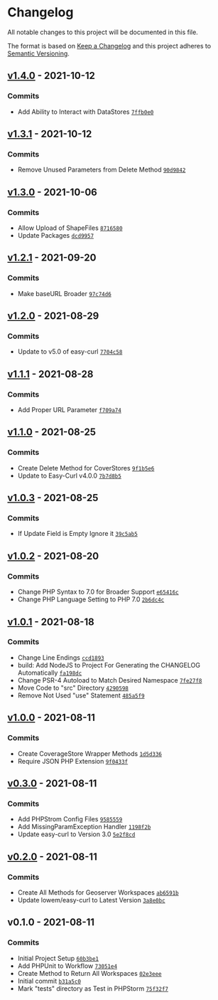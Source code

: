 # Changelog

All notable changes to this project will be documented in this file.

The format is based on [Keep a Changelog](https://keepachangelog.com/en/1.0.0/)
and this project adheres to [Semantic Versioning](https://semver.org/spec/v2.0.0.html).


## [v1.4.0](https://github.com/Lowe-Man/geoserver-php/compare/v1.3.1...v1.4.0) - 2021-10-12




### Commits

-  Add Ability to Interact with DataStores [`7ffb0e0`](https://github.com/Lowe-Man/geoserver-php/commit/7ffb0e0549003048e63bdfff448fa9d81dda2c63)

## [v1.3.1](https://github.com/Lowe-Man/geoserver-php/compare/v1.3.0...v1.3.1) - 2021-10-12




### Commits

-  Remove Unused Parameters from Delete Method [`90d9842`](https://github.com/Lowe-Man/geoserver-php/commit/90d9842628795068d55d55edda820522ba6cbd73)

## [v1.3.0](https://github.com/Lowe-Man/geoserver-php/compare/v1.2.1...v1.3.0) - 2021-10-06




### Commits

-  Allow Upload of ShapeFiles [`8716580`](https://github.com/Lowe-Man/geoserver-php/commit/8716580d5ae8f4efc62c60983695004761c3caf7)
-  Update Packages [`dcd9957`](https://github.com/Lowe-Man/geoserver-php/commit/dcd99577dbacc676dd39617908d63e226b7e3d1a)

## [v1.2.1](https://github.com/Lowe-Man/geoserver-php/compare/v1.2.0...v1.2.1) - 2021-09-20




### Commits

-  Make baseURL Broader [`97c74d6`](https://github.com/Lowe-Man/geoserver-php/commit/97c74d6602e9f7cde79adaac1c17a06deea4fadf)

## [v1.2.0](https://github.com/Lowe-Man/geoserver-php/compare/v1.1.1...v1.2.0) - 2021-08-29




### Commits

-  Update to v5.0 of easy-curl [`7704c58`](https://github.com/Lowe-Man/geoserver-php/commit/7704c586d163cd891d25289d96a109702be566e9)

## [v1.1.1](https://github.com/Lowe-Man/geoserver-php/compare/v1.1.0...v1.1.1) - 2021-08-28




### Commits

-  Add Proper URL Parameter [`f709a74`](https://github.com/Lowe-Man/geoserver-php/commit/f709a74f8c74bd47e1ff5965d39bac952f264f40)

## [v1.1.0](https://github.com/Lowe-Man/geoserver-php/compare/v1.0.3...v1.1.0) - 2021-08-25




### Commits

-  Create Delete Method for CoverStores [`9f1b5e6`](https://github.com/Lowe-Man/geoserver-php/commit/9f1b5e6d8a4fe6972495d9242f5b2aacb45975b8)
-  Update to Easy-Curl v4.0.0 [`7b7d8b5`](https://github.com/Lowe-Man/geoserver-php/commit/7b7d8b5f5bf892d90ccd0db7e103582441a5fd1f)

## [v1.0.3](https://github.com/Lowe-Man/geoserver-php/compare/v1.0.2...v1.0.3) - 2021-08-25




### Commits

-  If Update Field is Empty Ignore it [`39c5ab5`](https://github.com/Lowe-Man/geoserver-php/commit/39c5ab51bbf984d10fc71f9b536cf35b7f43be35)

## [v1.0.2](https://github.com/Lowe-Man/geoserver-php/compare/v1.0.1...v1.0.2) - 2021-08-20




### Commits

-  Change PHP Syntax to 7.0 for Broader Support [`e65416c`](https://github.com/Lowe-Man/geoserver-php/commit/e65416c0fe47111ae3f7a19ac9f23ea04288144c)
-  Change PHP Language Setting to PHP 7.0 [`2b6dc4c`](https://github.com/Lowe-Man/geoserver-php/commit/2b6dc4cfc9a2ca0ddcab93deb61805ee57b2ea5e)

## [v1.0.1](https://github.com/Lowe-Man/geoserver-php/compare/v1.0.0...v1.0.1) - 2021-08-18




### Commits

-  Change Line Endings [`ccd1893`](https://github.com/Lowe-Man/geoserver-php/commit/ccd1893e625aa5d9d08d88c1c385b7927d541cd9)
- build: Add NodeJS to Project For Generating the CHANGELOG Automatically [`fa198dc`](https://github.com/Lowe-Man/geoserver-php/commit/fa198dc22bbabc867b57764f032b75a78a05dbb0)
-  Change PSR-4 Autoload to Match Desired Namespace [`7fe27f8`](https://github.com/Lowe-Man/geoserver-php/commit/7fe27f8dd773aa16cc1a23a4a86bc8810a794f74)
-  Move Code to "src" Directory [`4290598`](https://github.com/Lowe-Man/geoserver-php/commit/4290598cd429fa5b34f628869fd0f0e1ea3efc50)
-  Remove Not Used "use" Statement [`485a5f9`](https://github.com/Lowe-Man/geoserver-php/commit/485a5f9a5bac5f28ad270b0722775ac2fcc8ba62)

## [v1.0.0](https://github.com/Lowe-Man/geoserver-php/compare/v0.3.0...v1.0.0) - 2021-08-11




### Commits

-  Create CoverageStore Wrapper Methods [`1d5d336`](https://github.com/Lowe-Man/geoserver-php/commit/1d5d336b8a4f6d3402d953872cb992cf495af60f)
-  Require JSON PHP Extension [`9f0433f`](https://github.com/Lowe-Man/geoserver-php/commit/9f0433fb4e979d8e06f9759debd4985cb8de49aa)

## [v0.3.0](https://github.com/Lowe-Man/geoserver-php/compare/v0.2.0...v0.3.0) - 2021-08-11




### Commits

-  Add PHPStrom Config Files [`9585559`](https://github.com/Lowe-Man/geoserver-php/commit/95855596f9bc969012d5aae7b2e79d708908f443)
-  Add MissingParamException Handler [`1198f2b`](https://github.com/Lowe-Man/geoserver-php/commit/1198f2be16bfb6edb9ca4f8bf2ed1132461e21c3)
-  Update easy-curl to Version 3.0 [`5e2f8cd`](https://github.com/Lowe-Man/geoserver-php/commit/5e2f8cd9c2ce70b0ad63eb95a8ba29fdf3e0aed1)

## [v0.2.0](https://github.com/Lowe-Man/geoserver-php/compare/v0.1.0...v0.2.0) - 2021-08-11




### Commits

-  Create All Methods for Geoserver Workspaces [`ab6591b`](https://github.com/Lowe-Man/geoserver-php/commit/ab6591bac15faf4e80c24f737a21dd81bc49dced)
-  Update lowem/easy-curl to Latest Version [`3a8e0bc`](https://github.com/Lowe-Man/geoserver-php/commit/3a8e0bcca6ce79a6357b417749ba3292a411a51f)

## v0.1.0 - 2021-08-11




### Commits

-  Initial Project Setup [`60b3be1`](https://github.com/Lowe-Man/geoserver-php/commit/60b3be11ecf08e8fdc92da4a2ce3db797da810e1)
-  Add PHPUnit to Workflow [`73051e4`](https://github.com/Lowe-Man/geoserver-php/commit/73051e4ac68e324b3cb28accbecc21f4f5d8349f)
-  Create Method to Return All Workspaces [`02e3eee`](https://github.com/Lowe-Man/geoserver-php/commit/02e3eee1d58f957eec1ebee374559999816d29a9)
- Initial commit [`b31a5c0`](https://github.com/Lowe-Man/geoserver-php/commit/b31a5c02ca0712a81947b96bd228ba4a7f207418)
-  Mark "tests" directory as Test in PHPStorm [`75f32f7`](https://github.com/Lowe-Man/geoserver-php/commit/75f32f7839d9ac86b33dc34314e546d21f2da5a3)

